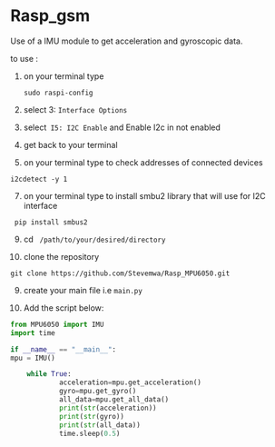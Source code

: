 # Rasp_gsm
Use of a  IMU module to get acceleration and gyroscopic data.

to use :

1) on your terminal type
   ```
   sudo raspi-config
   ```
   
3) select 3: ```Interface Options```
   
4) select``` I5: I2C Enable``` and Enable I2c in not enabled
   
5) get back to your terminal

   
6) on your terminal type to check addresses of connected devices
```
i2cdetect -y 1
```

    
7) on your terminal type  to install smbu2 library that will use for I2C interface
```
 pip install smbus2
```


9) cd ``` /path/to/your/desired/directory```


10) clone the repository
```     
git clone https://github.com/Stevemwa/Rasp_MPU6050.git
```

9) create your main file i.e ```main.py```


   
10) Add the script below:
   
```python
from MPU6050 import IMU
import time

if __name__ == "__main__":
mpu = IMU()

    while True:
            acceleration=mpu.get_acceleration()
            gyro=mpu.get_gyro()
            all_data=mpu.get_all_data()
            print(str(acceleration))
            print(str(gyro))
            print(str(all_data))
            time.sleep(0.5)
   
    
```
